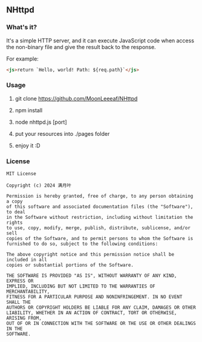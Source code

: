 ## NHttpd

### What's it?

It's a simple HTTP server, and it can execute JavaScript code when access the non-binary file and give the result back to the response.

For example:

```html
<js>return `Hello, world! Path: ${req.path}`</js>
```

### Usage

1. git clone https://github.com/MoonLeeeaf/NHttpd

2. npm install

3. node nhttpd.js [port]

4. put your resources into ./pages folder

5. enjoy it :D


### License

```
MIT License

Copyright (c) 2024 满月叶

Permission is hereby granted, free of charge, to any person obtaining a copy
of this software and associated documentation files (the "Software"), to deal
in the Software without restriction, including without limitation the rights
to use, copy, modify, merge, publish, distribute, sublicense, and/or sell
copies of the Software, and to permit persons to whom the Software is
furnished to do so, subject to the following conditions:

The above copyright notice and this permission notice shall be included in all
copies or substantial portions of the Software.

THE SOFTWARE IS PROVIDED "AS IS", WITHOUT WARRANTY OF ANY KIND, EXPRESS OR
IMPLIED, INCLUDING BUT NOT LIMITED TO THE WARRANTIES OF MERCHANTABILITY,
FITNESS FOR A PARTICULAR PURPOSE AND NONINFRINGEMENT. IN NO EVENT SHALL THE
AUTHORS OR COPYRIGHT HOLDERS BE LIABLE FOR ANY CLAIM, DAMAGES OR OTHER
LIABILITY, WHETHER IN AN ACTION OF CONTRACT, TORT OR OTHERWISE, ARISING FROM,
OUT OF OR IN CONNECTION WITH THE SOFTWARE OR THE USE OR OTHER DEALINGS IN THE
SOFTWARE.
```
